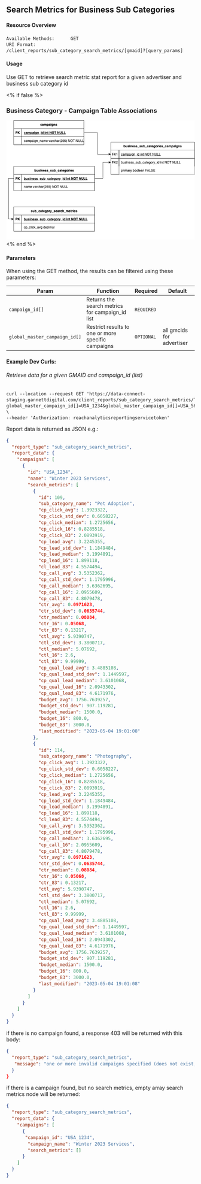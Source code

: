 ## Search Metrics for Business Sub Categories

#### Resource Overview

```
Available Methods:      GET
URI Format:             /client_reports/sub_category_search_metrics/[gmaid]?[query_params]
```

#### Usage

Use GET to retrieve search metric stat report for a given advertiser and business sub category id

<% if false %>
### Business Category - Campaign Table Associations
![Business Sub Category Campaign Associations](https://github.com/GannettDigital/api-docs/blob/EDGE-9198-SubCategorySearchMetrics/source/images/business_sub_category_associations.png)
<% end %>

#### Parameters

When using the GET method, the results can be filtered using these parameters:

| Param                         | Function                                           | Required   | Default                   |
| ----------------------------- | -------------------------------------------------- | ---------- | ------------------------- |
| `campaign_id[]`               | Returns the search metrics for campaign_id list    | `REQUIRED` |                           |
| `global_master_campaign_id[]` | Restrict results to one or more specific campaigns | `OPTIONAL` | all gmcids for advertiser |

#### Example Dev Curls:

###### Retrieve data for a given GMAID and campaign_id (list)

```
curl --location --request GET 'https://data-connect-staging.gannettdigital.com/client_reports/sub_category_search_metrics/TEST_1?global_master_campaign_id[]=USA_1234&global_master_campaign_id[]=USA_5678' \
--header 'Authorization: reachanalyticsreportingservicetoken'
```

Report data is returned as JSON e.g.:

```json
{
  "report_type": "sub_category_search_metrics",
  "report_data": {
    "campaigns": [
      {
        "id": "USA_1234",
        "name": "Winter 2023 Services",
        "search_metrics": [
          {
            "id": 109,
            "sub_category_name": "Pet Adoption",
            "cp_click_avg": 1.3923322,
            "cp_click_std_dev": 0.6058227,
            "cp_click_median": 1.2725656,
            "cp_click_16": 0.8285518,
            "cp_click_83": 2.0893919,
            "cp_lead_avg": 3.2245355,
            "cp_lead_std_dev": 1.1849484,
            "cp_lead_median": 3.1994891,
            "cp_lead_16": 1.899118,
            "cl_lead_83": 4.5574494,
            "cp_call_avg": 3.5352362,
            "cp_call_std_dev": 1.1795996,
            "cp_call_median": 3.6362695,
            "cp_call_16": 2.0955609,
            "cp_call_83": 4.8079478,
            "ctr_avg": 0.0971623,
            "ctr_std_dev": 0.0635744,
            "ctr_median": 0.08084,
            "ctr_16": 0.05068,
            "ctr_83": 0.13217,
            "ctl_avg": 5.9390747,
            "ctl_std_dev": 3.3800717,
            "ctl_median": 5.07692,
            "ctl_16": 2.6,
            "ctl_83": 9.99999,
            "cp_qual_lead_avg": 3.4885108,
            "cp_qual_lead_std_dev": 1.1449597,
            "cp_qual_lead_median": 3.6101068,
            "cp_qual_lead_16": 2.0943302,
            "cp_qual_lead_83": 4.6171976,
            "budget_avg": 1756.7639257,
            "budget_std_dev": 907.119281,
            "budget_median": 1500.0,
            "budget_16": 800.0,
            "budget_83": 3000.0,
            "last_modified": "2023-05-04 19:01:08"
          },
          {
            "id": 114,
            "sub_category_name": "Photography",
            "cp_click_avg": 1.3923322,
            "cp_click_std_dev": 0.6058227,
            "cp_click_median": 1.2725656,
            "cp_click_16": 0.8285518,
            "cp_click_83": 2.0893919,
            "cp_lead_avg": 3.2245355,
            "cp_lead_std_dev": 1.1849484,
            "cp_lead_median": 3.1994891,
            "cp_lead_16": 1.899118,
            "cl_lead_83": 4.5574494,
            "cp_call_avg": 3.5352362,
            "cp_call_std_dev": 1.1795996,
            "cp_call_median": 3.6362695,
            "cp_call_16": 2.0955609,
            "cp_call_83": 4.8079478,
            "ctr_avg": 0.0971623,
            "ctr_std_dev": 0.0635744,
            "ctr_median": 0.08084,
            "ctr_16": 0.05068,
            "ctr_83": 0.13217,
            "ctl_avg": 5.9390747,
            "ctl_std_dev": 3.3800717,
            "ctl_median": 5.07692,
            "ctl_16": 2.6,
            "ctl_83": 9.99999,
            "cp_qual_lead_avg": 3.4885108,
            "cp_qual_lead_std_dev": 1.1449597,
            "cp_qual_lead_median": 3.6101068,
            "cp_qual_lead_16": 2.0943302,
            "cp_qual_lead_83": 4.6171976,
            "budget_avg": 1756.7639257,
            "budget_std_dev": 907.119281,
            "budget_median": 1500.0,
            "budget_16": 800.0,
            "budget_83": 3000.0,
            "last_modified": "2023-05-04 19:01:08"
          }
        ]
      }
    ]
  }
}
```

if there is no campaign found, a response 403 will be returned with this body:

```json
{
  "report_type": "sub_category_search_metrics",
   "message": "one or more invalid campaigns specified (does not exist, or not valid for this advertiser)"
  }
}
```

if there is a campaign found, but no search metrics, empty array search metrics node will be returned:

```json
{
  "report_type": "sub_category_search_metrics",
  "report_data": {
    "campaigns": [
      {
       "campaign_id": "USA_1234",
        "campaign_name": "Winter 2023 Services",
        "search_metrics": []
      }
    ]
  }
}
```
